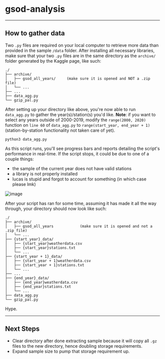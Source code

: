 # gsod-analysis

---

## How to gather data

Two `.py` files are required on your local computer to retrieve more data than provided in the sample `/data` folder. After installing all necessary libraries, make sure that your two `.py` files are in the same directory as the `archive/` folder generated by the Kaggle page, like such:

```
./
├── archive/
│   ├── gsod_all_years/     (make sure it is opened and NOT a .zip file)
│   └── ...
├── ...
├── data_agg.py
└── gzip_pal.py
```

After setting up your directory like above, you're now able to run `data_agg.py` to gather the year(s)/station(s) you'd like. **Note**: if you want to select any years outside of 2000-2019, modify the `range(2000, 2020)` function on `line 60` of `data_agg.py` to `range(start_year, end_year + 1)` (station-by-station functionality not taken care of yet).

```
python3 data_agg.py
```

As this script runs, you'll see progress bars and reports detailing the script's performance in real-time. If the script stops, it could be due to one of a couple things:
- the sample of the current year does not have valid stations
- a library is not properly installed
- lucas is stupid and forgot to account for something (in which case please lmk)

![image](https://user-images.githubusercontent.com/78045025/163696099-a084eee7-f7eb-49c6-8f9b-1c972871b840.png)

After your script has ran for some time, assuming it has made it all the way through, your directory should now look like such:

```
./
├── archive/
│   ├── gsod_all_years            (make sure it is opened and not a .zip file)
│   └── ...
├── {start_year}_data/
│   ├── {start_year}weatherdata.csv
│   ├── {start_year}stations.txt
│   └── ...
├── {start_year + 1}_data/
│   ├── {start_year + 1}weatherdata.csv
│   ├── {start_year + 1}stations.txt
│   └── ...
├── ...
├── {end_year}_data/
│   ├── {end_year}weatherdata.csv
│   ├── {end_year}stations.txt
│   └── ...
├── data_agg.py
└── gzip_pal.py
```

Hype.

---

## Next Steps

- Clear directory after done extracting sample because it will copy all `.gz` files to the new directory, hence doubling storage requirements.
- Expand sample size to pump that storage requirement up.
